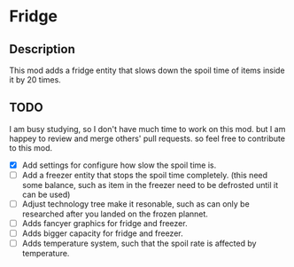 # Fridge

## Description

This mod adds a fridge entity that slows down the spoil time of items inside it by 20 times.

## TODO
I am busy studying, so I don't have much time to work on this mod. but I am happey to review and merge others' pull requests. so feel free to contribute to this mod.

- [X] Add settings for configure how slow the spoil time is.
- [ ] Add a freezer entity that stops the spoil time completely. (this need some balance, such as item in the freezer need to be defrosted until it can be used)
- [ ] Adjust technology tree make it resonable, such as can only be researched after you landed on the frozen plannet.
- [ ] Adds fancyer graphics for fridge and freezer.
- [ ] Adds bigger capacity for fridge and freezer.
- [ ] Adds temperature system, such that the spoil rate is affected by temperature.

